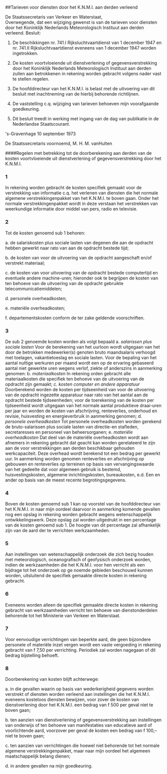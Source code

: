 <meta http-equiv='Content-Type' content='text/html; charset=utf-8' />

##Tarieven voor diensten door het K.N.M.I. aan derden verleend

De Staatssecretaris van Verkeer en Waterstaat,  
Overwegende, dat een wijziging gewenst is van de tarieven voor diensten door het Koninklijk Nederlands Meteorologisch Instituut aan derden verleend.
Besluit:     

1. De beschikkingen nr. 741.I Rijksluchtvaartdienst van 1 december 1947 en nr. 741.II Rijksluchtvaartdienst eveneens van 1 december 1947 worden ingetrokken.  

2. De kosten voortvloeiende uit dienstverlening of gegevensverstrekking door het Koninklijk Nederlands Meteorologisch Instituut aan derden zullen aan betrokkenen in rekening worden gebracht volgens nader vast te stellen regelen.  

3. De hoofddirecteur van het K.N.M.I. is belast met de uitvoering van dit besluit met inachtneming van de hierbij behorende richtlijnen.  

4. De vaststelling c.q. wijziging van tarieven behoeven mijn voorafgaande goedkeuring.  

5. Dit besluit treedt in werking met ingang van de dag van publikatie in de Nederlandse Staatscourant.       

's-Gravenhage 
10 september 1973    

De 
Staatssecretaris voornoemd, 
M. H. M. vanHulten   

####Regelen met betrekking tot de doorberekening aan derden van de kosten voortvloeiende uit dienstverlening of gegevensverstrekking door het K.N.M.I.

### 1  

In rekening worden gebracht de kosten specifiek gemaakt voor de verstrekking van informatie c.q. het verlenen van diensten die het normale algemene verstrekkingenpakket van het K.N.M.I. te boven gaan. Onder het normale verstrekkingenpakket wordt in deze verstaan het verstrekken van weerkundige informatie door middel van pers, radio en televisie.  

### 2  

Tot de kosten genoemd sub 1 behoren: 

a. de salariskosten plus sociale lasten van degenen die aan de opdracht hebben gewerkt naar rato van aan de opdracht bestede tijd;  

b. de kosten van voor de uitvoering van de opdracht aangeschaft en/of verstrekt materiaal;  

c. de kosten van voor uitvoering van de opdracht bestede computertijd en eventuele andere machine-uren; hieronder ook te begrijpen de kosten van ten behoeve van de uitvoering van de opdracht gebruikte telecommunicatiemiddelen;  

d. personele overheadkosten;  

e. materiële overheadkosten;  

f. departementskosten conform de ter zake geldende voorschriften.    

### 3  

De sub 2 genoemde kosten worden als volgt bepaald   a.  *salarissen plus sociale lasten*   Voor de berekening van het uurloon wordt uitgegaan van het door de betrokken medewerker(s) genoten bruto maandsalaris verhoogd met toelagen, vakantietoeslag en sociale lasten. Voor de bepaling van het aantal nuttige werkuren per maand wordt een op de ervaring gebaseerd aantal niet gewerkte uren wegens verlof, ziekte of anderszins in aanmerking genomen:    b.  *materiaalkosten*   In rekening orden gebracht alle materiaalkosten die specifiek ten behoeve van de uitvoering van de opdracht zijn gemaakt;    c.  *kosten computer en andere apparatuur*   Doorberekend worden de kosten per tijdseenheid van voor de uitvoering van de opdracht ingezette apparatuur naar rato van het aantal aan de opdracht bestede tijdseenheden; voor de toerekening van de kosten per tijdseenheid wordt uitgegaan van het normale aantal produktieve draai-uren per jaar en worden de kosten van afschrijving, renteverlies, onderhoud en revisie, huisvesting en energieverbruik in aanmerking genomen;    d.  *personele overheadkosten*   Tot personele overheadkosten worden gerekend de bruto-salarissen plus sociale lasten van directie-en stafleden, secretaresses en personeel van beheersorganen;    e.  *materiële overheadkosten*   Dat deel van de materiële overheadkosten wordt aan afnemers in rekening gebracht dat geacht kan worden gerelateerd te zijn aan de voor verstrekkingen aan derden beschikbaar gehouden werkcapaciteit. Deze overhead wordt berekend tot een bedrag per gewerkt uur. In aanmerking worden genomen renteverlies en afschrijving op gebouwen en renteverlies op terreinen op basis van vervangingswaarde van het gedeelte dat voor algemeen gebruik is bestemd, huisvestingskosten, algemene inrichtingskosten, bureaukosten, e.d. Een en ander op basis van de meest recente begrotingsgegevens.     

### 4  

Boven de kosten genoemd sub 1 kan op voorstel van de hoofddirecteur van het K.N.M.I. in naar mijn oordeel daarvoor in aanmerking komende gevallen nog een opslag in rekening worden gebracht wegens wetenschappelijk ontwikkelingswerk. Deze opslag zal worden uitgedrukt in een percentage van de kosten genoemd sub 1. De hoogte van dit percentage zal afhankelijk zijn van de aard der te verrichten werkzaamheden.  

### 5  

Aan instellingen van wetenschappelijk onderzoek die zich bezig houden met meteorologisch, oceanografisch of geofysisch onderzoek worden, indien de werkzaamheden die het K.N.M.I. voor hen verricht als een bijdrage tot het onderzoek op ge noemde gebieden beschouwd kunnen worden, uitsluitend de specifiek gemaakte directe kosten in rekening gebracht.  

### 6  

Eveneens worden alleen de specifiek gemaakte directe kosten in rekening gebracht van werkzaamheden verricht ten behoeve van dienstonderdelen behorende tot het Ministerie van Verkeer en Waterstaat.  

### 7  

Voor eenvoudige verrichtingen van beperkte aard, die geen bijzondere personele of materiële inzet vergen wordt een vaste vergoeding in rekening gebracht van f 7,50 per verrichting. Periodiek zal worden nagegaan of dit bedrag bijstelling behoeft.  

### 8  

Doorberekening van kosten blijft achterwege: 

a. in die gevallen waarin op basis van wederkerigheid gegevens worden verstrekt of diensten worden verleend aan instellingen die het K.N.M.I. eveneens kosteloos diensten bewijzen, voor zover de kosten van dienstverlening door het K.N.M.I. een bedrag van f 500 per geval niet te boven gaan;  

b. ten aanzien van dienstverlening of gegevensverstrekking aan instellingen van onderwijs of ten behoeve van manifestaties van educatieve aard of voorlichtende aard, voorzover per geval de kosten een bedrag van f 100,–niet te boven gaan;  

c. ten aanzien van verrichtingen die hoewel niet behorende tot het normale algemene verstrekkingenpakket, maar naar mijn oordeel het algemeen maatschappelijk belang dienen;  

d. in andere gevallen na mijn goedkeuring.    

